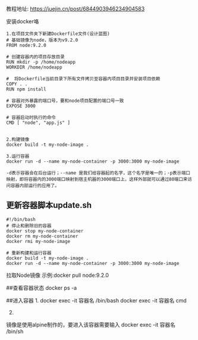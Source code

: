 教程地址:
https://juejin.cn/post/6844903946234904583

安装docker咯
```
1.在项目文件夹下新建Dockerfile文件(设计蓝图)
# 基础镜像为node，版本为v9.2.0
FROM node:9.2.0

# 创建容器内的项目存放目录
RUN mkdir -p /home/nodeapp
WORKDIR /home/nodeapp

#  将Dockerfile当前目录下所有文件拷贝至容器内项目目录并安装项目依赖
COPY . .
RUN npm install

# 容器对外暴露的端口号，要和node项目配置的端口号一致
EXPOSE 3000

# 容器启动时执行的命令
CMD [ "node", "app.js" ]


2.构建镜像
docker build -t my-node-image .

3.运行容器
docker run -d --name my-node-container -p 3000:3000 my-node-image

-d表示容器会在后台运行；--name 是我们给容器起的名字，这个名字是唯一的；-p表示端口映射，即将容器内的3000端口映射到宿主机器的3000端口上，这样外部就可以通过80端口来访问容器内部运行的应用了。
```

## 更新容器脚本update.sh 
```
#!/bin/bash
# 停止和删除旧的容器
docker stop my-node-container
docker rm my-node-container
docker rmi my-node-image

# 重新构建和运行容器
docker build -t my-node-image .
docker run -d --name my-node-container -p 3000:3000 my-node-image
```


拉取Node镜像
示例:docker pull node:9.2.0

##查看容器状态
docker ps -a

##进入容器
1.
docker exec -it 容器名 /bin/bash
docker exec -it 容器名 cmd

2.
镜像是使用alpine制作的，要进入该容器需要输入
docker exec -it 容器名 /bin/sh
